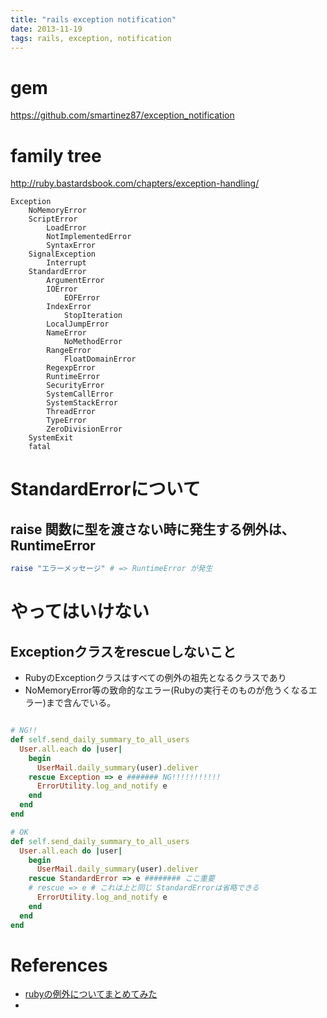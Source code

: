 ```yaml
---
title: "rails exception notification"
date: 2013-11-19
tags: rails, exception, notification
---
```



# gem
<https://github.com/smartinez87/exception_notification>


# family tree

<http://ruby.bastardsbook.com/chapters/exception-handling/>

```
Exception
    NoMemoryError
    ScriptError
        LoadError
        NotImplementedError
        SyntaxError
    SignalException
        Interrupt
    StandardError
        ArgumentError
        IOError
            EOFError
        IndexError
            StopIteration
        LocalJumpError
        NameError
            NoMethodError
        RangeError
            FloatDomainError
        RegexpError
        RuntimeError
        SecurityError
        SystemCallError
        SystemStackError
        ThreadError
        TypeError
        ZeroDivisionError
    SystemExit
    fatal
```

# StandardErrorについて

## raise 関数に型を渡さない時に発生する例外は、 RuntimeError

```rb
raise "エラーメッセージ" # => RuntimeError が発生
```

# やってはいけない

## Exceptionクラスをrescueしないこと

+ RubyのExceptionクラスはすべての例外の祖先となるクラスであり
+ NoMemoryError等の致命的なエラー(Rubyの実行そのものが危うくなるエラー)まで含んでいる。

```rb

# NG!!
def self.send_daily_summary_to_all_users
  User.all.each do |user|
    begin
      UserMail.daily_summary(user).deliver
    rescue Exception => e ####### NG!!!!!!!!!!!
      ErrorUtility.log_and_notify e
    end
  end
end

# OK
def self.send_daily_summary_to_all_users
  User.all.each do |user|
    begin
      UserMail.daily_summary(user).deliver
    rescue StandardError => e ######## ここ重要
    # rescue => e # これは上と同じ StandardErrorは省略できる
      ErrorUtility.log_and_notify e
    end
  end
end

```

# References

+ [rubyの例外についてまとめてみた](http://qiita.com/kasei-san/items/75ad2bb384fdb7e05941)
+ [](http://qiita.com/jnchito/items/3ef95ea144ed15df3637)
